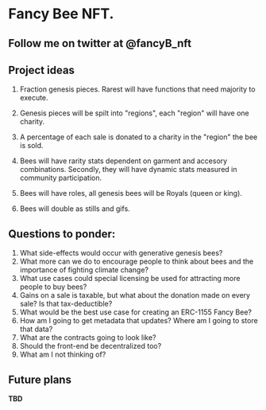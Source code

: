 # Fancy Bee NFT. 
## Follow me on twitter at @fancyB_nft

## Project ideas
1. Fraction genesis pieces. Rarest will have functions that need majority to execute.

2. Genesis pieces will be spilt into "regions", each "region" will have one charity. 

3. A percentage of each sale is donated to a charity in the "region" the bee is sold. 

4. Bees will have rarity stats dependent on garment and accesory combinations. Secondly, they will have dynamic stats measured in community participation. 

5. Bees will have roles, all genesis bees will be Royals (queen or king).

6. Bees will double as stills and gifs.

## Questions to ponder: 

1. What side-effects would occur with generative genesis bees?
2. What more can we do to encourage people to think about bees and the importance of fighting climate change?
3. What use cases could special licensing be used for attracting more people to buy bees?
4. Gains on a sale is taxable, but what about the donation made on every sale? Is that tax-deductible?
5. What would be the best use case for creating an ERC-1155 Fancy Bee?
6. How am I going to get metadata that updates? Where am I going to store that data?
7. What are the contracts going to look like?  
8. Should the front-end be decentralized too? 
9. What am I not thinking of?


## Future plans
**TBD**
